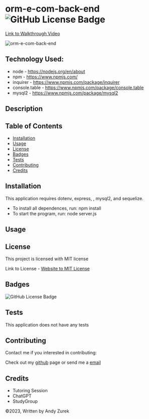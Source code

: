 # orm-e-com-back-end ![GitHub License Badge](https://img.shields.io/badge/License-MIT-yellow)

[Link to Walkthrough Video](#)

![orm-e-com-back-end](./images/Screenshot.png)

## Technology Used:

 * node - https://nodejs.org/en/about
 * npm - https://www.npmjs.com/
 * inquirer - https://www.npmjs.com/package/inquirer
 * console.table - https://www.npmjs.com/package/console.table
 * mysql2 - https://www.npmjs.com/package/mysql2

 ## Description

 ## Table of Contents
  
   * [Installation](#installation)
   * [Usage](#usage)
   * [License](#license)
   * [Badges](#badges)
   * [Tests](#tests)
   * [Contributing](#contributing)
   * [Credits](#credits)

## Installation

This application requires dotenv, express, , mysql2, and sequelize.  
* To install all dependences, run: npm install
* To start the program, run: node server.js

## Usage

## License

 This project is licensed with MIT license

 Link to License - [Website to MIT License]((https://opensource.org/license/mit))

 ## Badges

 ![GitHub License Badge](https://img.shields.io/badge/License-MIT-yellow)

 ## Tests
 
 This application does not have any tests

 ## Contributing

 Contact me if you interested in contributing:

 Check out my [github](https://github.com/AZurek17) page or send me a [email](mailto:andyzurek@gmail.com)

 ## Credits
 * Tutoring Session
 * ChatGPT
 * StudyGroup

 &copy;2023, Written by Andy Zurek
